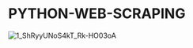 # PYTHON-WEB-SCRAPING


![1_ShRyyUNoS4kT_Rk-HO03oA](https://user-images.githubusercontent.com/92849974/186731845-70f82a0b-13c9-4624-867e-deae20f6f11c.gif)

 
